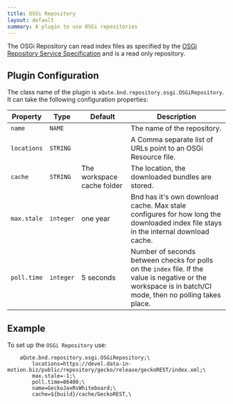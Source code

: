 ```yaml
---
title: OSGi Repository
layout: default
summary: A plugin to use OSGi repositories 
---
```


The OSGi Repository can read index files as specified by the [OSGi Repository Service Specification](https://docs.osgi.org/specification/osgi.cmpn/7.0.0/service.repository.html) and is a read only repository.

## Plugin Configuration

The class name of the plugin is `aQute.bnd.repository.osgi.OSGiRepository`. It can take the following configuration properties:

| Property         | Type  | Default | Description |
|------------------|-------|---------|-------------|
| `name`           | `NAME`|  | The name of the repository.|
| `locations`          | `STRING`|  | A Comma separate list of URLs point to an OSGi Resource file.|
| `cache`         | `STRING`| The workspace cache folder | The location, the downloaded bundles are stored. |
| `max.stale` | `integer` | one year | Bnd has it's own download cache. Max stale configures for how long the downloaded index file stays in the internal download cache. |
| `poll.time`      | `integer` | 5 seconds | Number of seconds between checks for polls on the `index` file. If the value is negative or the workspace is in batch/CI mode, then no polling takes place. |

## Example

To set up the `OSGi Repository` use:

		aQute.bnd.repository.osgi.OSGiRepository;\
			locations=https://devel.data-in-motion.biz/public/repository/gecko/release/geckoREST/index.xml;\
			max.stale=-1;\
			poll.time=86400;\
			name=GeckoJaxRsWhiteboard;\
			cache=${build}/cache/GeckoREST,\


## 